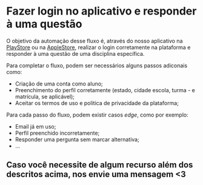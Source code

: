 
# Fazer login no aplicativo e responder à uma questão

O objetivo da automação desse fluxo é, através do nosso aplicativo na [PlayStore](https://play.google.com/store/apps/details?id=com.ioasys.appprova&hl=pt) ou na [AppleStore](https://itunes.apple.com/br/app/appprova-enem-2016-e-vestibulares/id639910973?mt=8), realizar o login corretamente na plataforma e responder à uma questão de uma disciplina específica.

Para completar o fluxo, podem ser necessários alguns passos adiconais como:

- Criação de uma conta como aluno;
- Preenchimento do perfil corretamente (estado, cidade escola, turma - e matrícula, se aplicável);
- Aceitar os termos de uso e politica de privacidade da plataforma;

Para cada passo do fluxo, podem existir casos _edge_, como por exemplo:
- Email já em uso;
- Perfil preenchido incorretamente;
- Responder uma pergunta sem marcar alternativa;
- ...

## Caso você necessite de algum recurso além dos descritos acima, nos envie uma mensagem <3

